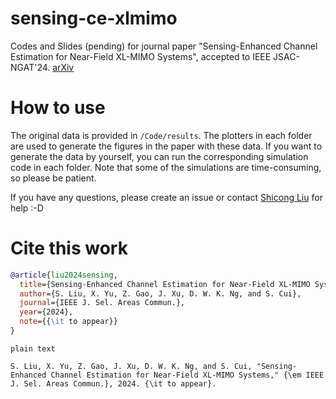 # sensing-ce-xlmimo

Codes and Slides (pending) for journal paper "Sensing-Enhanced Channel Estimation for Near-Field XL-MIMO Systems", accepted to IEEE JSAC-NGAT'24. [arXiv](https://arxiv.org/abs/2403.11809)

# How to use

The original data is provided in `/Code/results`. The plotters in each folder are used to generate the figures in the paper with these data. If you want to generate the data by yourself, you can run the corresponding simulation code in each folder. Note that some of the simulations are time-consuming, so please be patient.

If you have any questions, please create an issue or contact [Shicong Liu](mailto:sc.liu@my.cityu.edu.hk) for help :-D

# Cite this work
```bibtex
@article{liu2024sensing,
  title={Sensing-Enhanced Channel Estimation for Near-Field XL-MIMO Systems},
  author={S. Liu, X. Yu, Z. Gao, J. Xu, D. W. K. Ng, and S. Cui},
  journal={IEEE J. Sel. Areas Commun.},
  year={2024},
  note={{\it to appear}}
}
```

`plain text`
```
S. Liu, X. Yu, Z. Gao, J. Xu, D. W. K. Ng, and S. Cui, "Sensing-Enhanced Channel Estimation for Near-Field XL-MIMO Systems," {\em IEEE J. Sel. Areas Commun.}, 2024. {\it to appear}.
```

